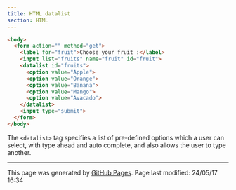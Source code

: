 ```yaml
---
title: HTML datalist
section: HTML
---
```


```html
<body>
  <form action="" method="get">
    <label for="fruit">Choose your fruit :</label>
    <input list="fruits" name="fruit" id="fruit">
    <datalist id="fruits">
      <option value="Apple">
      <option value="Orange">
      <option value="Banana">
      <option value="Mango">
      <option value="Avacado">
    </datalist>
    <input type="submit">
  </form>
</body>
```

The `<datalist>` tag specifies a list of pre-defined options which a user can select, with type ahead and auto complete, and also allows the user to type another.


<hr>
<p class="pagedate">This page was generated by <a href=".">GitHub Pages</a>.  Page last modified: 24/05/17 16:34</p>
